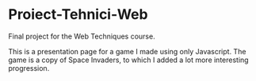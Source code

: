 # Proiect-Tehnici-Web

Final project for the Web Techniques course.

This is a presentation page for a game I made using only Javascript. The game is a copy of Space Invaders, to which I added a lot more interesting progression.
